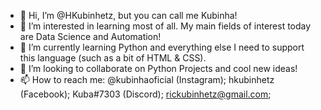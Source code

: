 - 👋 Hi, I’m @HKubinhetz, but you can call me Kubinha! 
- 👀 I’m interested in learning most of all. My main fields of interest today are Data Science and Automation! 
- 🌱 I’m currently learning Python and everything else I need to support this language (such as a bit of HTML & CSS).
- 💞️ I’m looking to collaborate on Python Projects and cool new ideas!
- 📫 How to reach me: @kubinhaoficial (Instagram); hkubinhetz (Facebook); Kuba#7303 (Discord); rickubinhetz@gmail.com;

<!---
HKubinhetz/HKubinhetz is a ✨ special ✨ repository because its `README.md` (this file) appears on your GitHub profile.
You can click the Preview link to take a look at your changes.
--->
